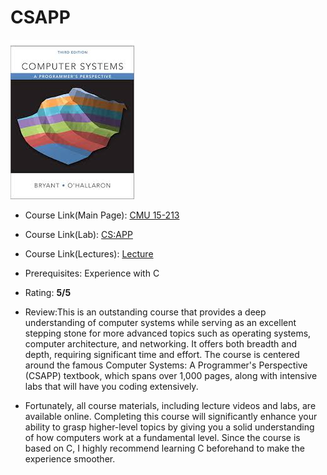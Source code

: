 # CSAPP 
![CSAPP image](../images/CSAPP.jpg)
- Course Link(Main Page): [CMU 15-213](https://www.cs.cmu.edu/afs/cs/academic/class/15213-f15/www/schedule.html)
- Course Link(Lab): [CS:APP](https://csapp.cs.cmu.edu/3e/labs.html)
- Course Link(Lectures): [Lecture](https://scs.hosted.panopto.com/Panopto/Pages/Sessions/List.aspx#folderID=%22b96d90ae-9871-4fae-91e2-b1627b43e25e%22)

- Prerequisites: Experience with C

- Rating: **5/5**

- Review:This is an outstanding course that provides a deep understanding of computer systems while serving as an excellent stepping stone for more advanced topics such as operating systems, computer architecture, and networking. It offers both breadth and depth, requiring significant time and effort. The course is centered around the famous Computer Systems: A Programmer's Perspective (CSAPP) textbook, which spans over 1,000 pages, along with intensive labs that will have you coding extensively.

- Fortunately, all course materials, including lecture videos and labs, are available online. Completing this course will significantly enhance your ability to grasp higher-level topics by giving you a solid understanding of how computers work at a fundamental level. Since the course is based on C, I highly recommend learning C beforehand to make the experience smoother.
